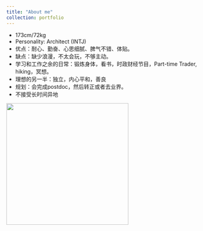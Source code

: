 ```yaml
---
title: "About me"
collection: portfolio
---
```

* 173cm/72kg
* Personality: Architect (INTJ)
* 优点：耐心、勤奋、心思细腻、脾气不错、体贴。
* 缺点：缺少浪漫，不太会玩，不够主动。
* 学习和工作之余的日常：锻炼身体，看书，时政财经节目，Part-time Trader, hiking，冥想。
* 理想的另一半：独立，内心平和，善良
* 规划：会完成postdoc，然后转正或者去业界。
* 不接受长时间异地

<img src="https://user-images.githubusercontent.com/21980320/185765725-afd2042f-066b-4b7f-9aba-b030f2562b2d.JPG" width="320" />
